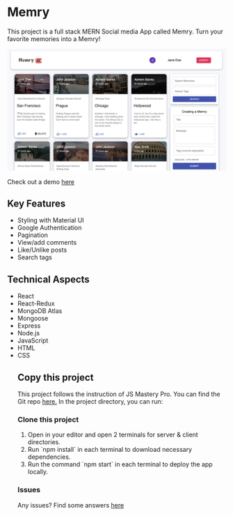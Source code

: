 # Memry

This project is a full stack MERN Social media App called Memry. Turn your favorite memories into a Memry!

<img src="https://github.com/lekolawole/Memry/blob/78dcee152fcf7a143e2459c8de1fb8001b0ff647/client/public/memry-homepage.png" alt="homepage" width="800"/>

Check out a demo <a href="https://github.com/lekolawole/Memry/blob/78dcee152fcf7a143e2459c8de1fb8001b0ff647/client/public/Memry-demo.mp4">here</a>
## Key Features

<ul>
  <li>Styling with Material UI</li>
  <li>Google Authentication</li>
  <li>Pagination</li>
  <li>View/add comments</li>
  <li>Like/Unlike posts</li>
  <li>Search tags</li>
</ul>

## Technical Aspects

<ul>
  <li>React</li>
  <li>React-Redux</li>
  <li>MongoDB Atlas</li>
  <li>Mongoose</li>
  <li>Express</li>
  <li>Node.js</li>
  <li>JavaScript</li>
  <li>HTML</li>
  <li>CSS</li>

## Copy this project 

This project follows the instruction of JS Mastery Pro. You can find the Git repo <a href="https://github.com/adrianhajdin/project_mern_memories">here.</a>
In the project directory, you can run:

### Clone this project
<ol>
  <li>Open in your editor and open 2 terminals for server & client directories.</li>
  <li>Run `npm install` in each terminal to download necessary dependencies.</li>
  <li>Run the command `npm start` in each terminal to deploy the app locally.</li>
</ol>

### Issues 

Any issues? Find some answers <a href="https://github.com/adrianhajdin/project_mern_memories/issues">here</a>
